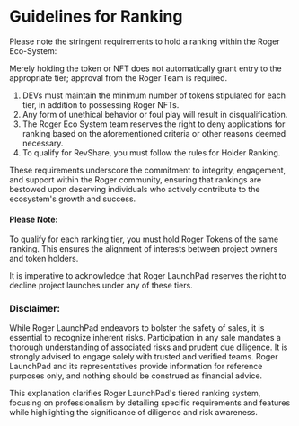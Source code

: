 # Guidelines for Ranking

Please note the stringent requirements to hold a ranking within the Roger Eco-System:

Merely holding the token or NFT does not automatically grant entry to the appropriate tier; approval from the Roger Team is required.

&#x20;

1. DEVs must maintain the minimum number of tokens stipulated for each tier, in addition to possessing Roger NFTs.
2. Any form of unethical behavior or foul play will result in disqualification.
3. The Roger Eco System team reserves the right to deny applications for ranking based on the aforementioned criteria or other reasons deemed necessary.
4. To qualify for RevShare, you must follow the rules for Holder Ranking.

&#x20;These requirements underscore the commitment to integrity, engagement, and support within the Roger community, ensuring that rankings are bestowed upon deserving individuals who actively contribute to the ecosystem's growth and success.

#### Please Note:

&#x20;To qualify for each ranking tier, you must hold Roger Tokens of the same ranking. This ensures the alignment of interests between project owners and token holders.

It is imperative to acknowledge that Roger LaunchPad reserves the right to decline project launches under any of these tiers.

### Disclaimer:

While Roger LaunchPad endeavors to bolster the safety of sales, it is essential to recognize inherent risks. Participation in any sale mandates a thorough understanding of associated risks and prudent due diligence. It is strongly advised to engage solely with trusted and verified teams. Roger LaunchPad and its representatives provide information for reference purposes only, and nothing should be construed as financial advice.

&#x20;

This explanation clarifies Roger LaunchPad's tiered ranking system, focusing on professionalism by detailing specific requirements and features while highlighting the significance of diligence and risk awareness.
